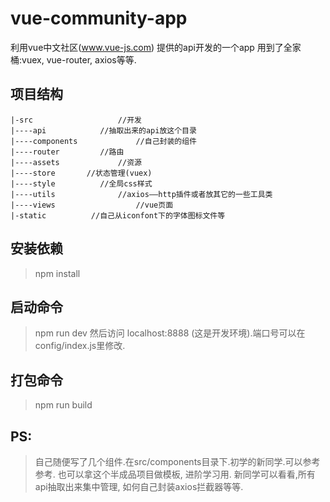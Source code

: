 # vue-community-app
利用vue中文社区(www.vue-js.com) 提供的api开发的一个app
用到了全家桶:vuex, vue-router, axios等等.

## 项目结构
```
|-src  					//开发
|----api  			//抽取出来的api放这个目录
|----components  			//自己封装的组件
|----router  		//路由
|----assets  			//资源
|----store       //状态管理(vuex)
|----style  		//全局css样式
|----utils  			//axios——http插件或者放其它的一些工具类
|----views  				//vue页面
|-static          //自己从iconfont下的字体图标文件等
```

## 安装依赖
> npm install
## 启动命令
> npm run dev 然后访问 localhost:8888 (这是开发环境).端口号可以在 config/index.js里修改.
## 打包命令
> npm run build

## PS:
> 自己随便写了几个组件.在src/components目录下.初学的新同学.可以参考参考.
> 也可以拿这个半成品项目做模板, 进阶学习用.
> 新同学可以看看,所有api抽取出来集中管理, 如何自己封装axios拦截器等等.
